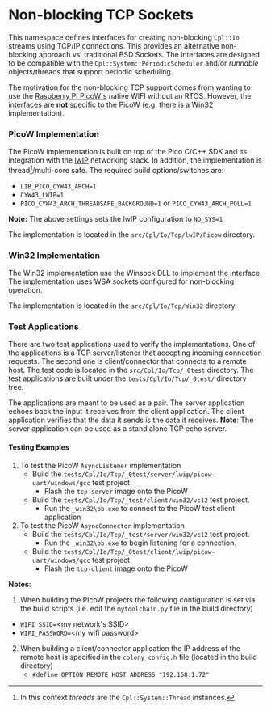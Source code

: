 # Non-blocking TCP Sockets

This namespace defines interfaces for creating non-blocking `Cpl::Io` streams using 
TCP/IP connections. This provides an alternative non-blocking approach vs. 
traditional BSD Sockets.  The interfaces are designed to be compatible with the
`Cpl::System::PeriodicScheduler` and/or _runnable_ objects/threads that 
support periodic scheduling.

The motivation for the non-blocking TCP support comes from wanting to use the [Raspberry PI PicoW's](https://www.raspberrypi.com/documentation/microcontrollers/raspberry-pi-pico.html)
native WIFI without an RTOS.  However, the interfaces are __not__ specific to the 
PicoW (e.g. there is a Win32 implementation).


### PicoW Implementation
The PicoW implementation is built on top of the Pico C/C++ SDK and its integration
with the [lwIP](https://savannah.nongnu.org/projects/lwip/) networking stack. In
addition, the implementation is thread[^1]/multi-core safe. The required build 
options/switches are:

* `LIB_PICO_CYW43_ARCH=1`
* `CYW43_LWIP=1` 
* `PICO_CYW43_ARCH_THREADSAFE_BACKGROUND=1` or `PICO_CYW43_ARCH_POLL=1`

__Note:__ The above settings sets the lwIP configuration to `NO_SYS=1`

The implementation is located in the `src/Cpl/Io/Tcp/lwIP/Picow` directory.

[^1]: In this context _threads_ are the `Cpl::System::Thread` instances.  


### Win32 Implementation
The Win32 implementation use the Winsock DLL to implement the interface.
The implementation uses WSA sockets configured for non-blocking
operation.

The implementation is located in the `src/Cpl/Io/Tcp/Win32` directory.


### Test Applications
There are two test applications used to verify the implementations. One of
the applications is a TCP server/listener that accepting incoming connection
requests.  The second one is client/connector that connects to a remote
host.  The test code is located in the `src/Cpl/Io/Tcp/_0test` directory.  The
test applications are built under the `tests/Cpl/Io/Tcp/_0test/` directory tree.

The applications are meant to be used as a pair.  The server application echoes 
back the input it receives from the client application.  The client application 
verifies that the data it sends is the data it receives.  __Note__: The server
application can be used as a stand alone TCP echo server.

#### Testing Examples 
1. To test the PicoW `AsyncListener` implementation
   * Build the `tests/Cpl/Io/Tcp/_0test/server/lwip/picow-uart/windows/gcc` test project
     * Flash the `tcp-server` image onto the PicoW
   * Build the `tests/Cpl/Io/Tcp/_test/client/win32/vc12` test project.
     * Run the `_win32\bb.exe` to connect to the PicoW test client application
2. To test the PicoW `AsyncConnector` implementation
   * Build the `tests/Cpl/Io/Tcp/_test/server/win32/vc12` test project.
     * Run the `_win32\bb.exe` to begin listening for a connection.
   * Build the `tests/Cpl/Io/Tcp/_0test/client/lwip/picow-uart/windows/gcc` test project
     * Flash the `tcp-client` image onto the PicoW

__Notes__: 
1. When building the PicoW projects the following configuration is set via 
          the build scripts (i.e. edit the `mytoolchain.py` file in the build directory)
  * `WIFI_SSID=`\<my network's SSID\>
  * `WIFI_PASSWORD=`\<my wifi password\>
2. When building a client/connector application the IP address of the remote host is
   specified in the `colony_config.h` file (located in the build directory)
   * `#define OPTION_REMOTE_HOST_ADDRESS "192.168.1.72"`
    
  